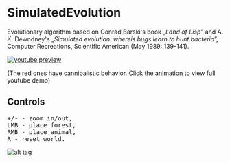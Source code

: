 # SimulatedEvolution
Evolutionary algorithm based on Conrad Barski's book „_Land of Lisp_” and A. K. Dewndney's „_Simulated evolution: whereis bugs learn to hunt bacteria_”, Computer Recreations, Scientific American (May 1989: 139-141).

[![youtube preview](https://j.gifs.com/lO18l5.gif)](https://youtu.be/EODNAZlkics)

(The red ones have cannibalistic behavior. Click the animation to view full youtube demo)

## Controls
<pre>
+/- - zoom in/out,
LMB - place forest,
RMB - place animal,
R - reset world.
</pre>

![alt tag](https://github.com/rszczers/SimulatedEvolution/blob/master/evolution.png)


